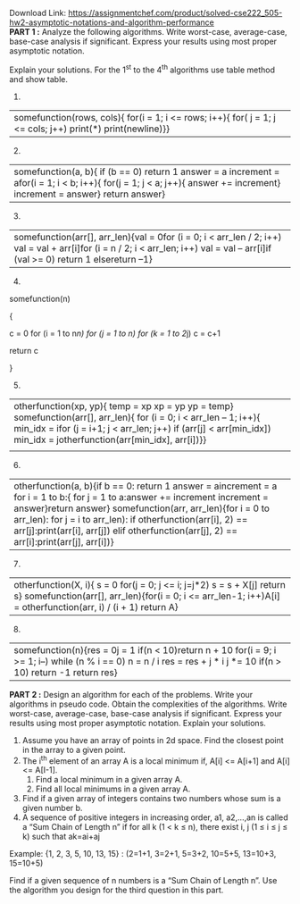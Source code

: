 Download Link: https://assignmentchef.com/product/solved-cse222_505-hw2-asymptotic-notations-and-algorithm-performance
<br>
<strong>PART 1 :</strong> Analyze the following algorithms. Write worst-case, average-case, base-case analysis if significant. Express your results using most proper asymptotic notation.

Explain your solutions. For the 1<sup>st</sup> to the 4<sup>th</sup> algorithms use table method and show table.

<ol>

 <li></li>

</ol>

<table width="602">

 <tbody>

  <tr>

   <td width="602">somefunction(rows, cols){      for(i = 1; i &lt;= rows; i++){           for( j = 1; j &lt;= cols; j++)                print(*)            print(newline)}} </td>

  </tr>

 </tbody>

</table>




<ol start="2">

 <li></li>

</ol>

<table width="602">

 <tbody>

  <tr>

   <td width="602">somefunction(a, b){       if (b == 0)           return 1       answer = a       increment = afor(i = 1; i &lt; b; i++){           for(j = 1; j &lt; a; j++){               answer += increment}           increment = answer}       return answer} </td>

  </tr>

 </tbody>

</table>




<ol start="3">

 <li></li>

</ol>

<table width="602">

 <tbody>

  <tr>

   <td width="602">somefunction(arr[], arr_len){val = 0for (i = 0; i &lt; arr_len / 2; i++)         val = val + arr[i]for (i = n / 2; i &lt; arr_len; i++)          val = val – arr[i]if (val &gt;= 0)          return 1     elsereturn –1} </td>

  </tr>

 </tbody>

</table>




<ol start="4">

 <li></li>

</ol>

somefunction(n)

{

c = 0      for (i = 1 to n*n)           for (j = 1 to n)                for (k = 1 to 2*j)                     c = c+1

return c

}




<ol start="5">

 <li></li>

</ol>

<table width="602">

 <tbody>

  <tr>

   <td width="602">otherfunction(xp, yp){       temp = xp      xp = yp      yp = temp}      somefunction(arr[], arr_len){        for (i = 0; i &lt; arr_len – 1; i++){         min_idx = ifor (j = i+1; j &lt; arr_len; j++)               if (arr[j] &lt; arr[min_idx])                    min_idx = jotherfunction(arr[min_idx], arr[i])}}</td>

  </tr>

  <tr>

   <td width="602"> </td>

  </tr>

 </tbody>

</table>




<ol start="6">

 <li></li>

</ol>

<table width="602">

 <tbody>

  <tr>

   <td width="602">otherfunction(a, b){if b == 0:       return 1 answer = aincrement = a for i = 1 to b:{       for j = 1 to a:answer += increment increment = answer}return answer} somefunction(arr, arr_len){for i = 0 to arr_len):       for j = i to arr_len):          if otherfunction(arr[i], 2) == arr[j]:print(arr[i], arr[j])          elif otherfunction(arr[j], 2) == arr[i]:print(arr[j], arr[i])} </td>

  </tr>

 </tbody>

</table>




<ol start="7">

 <li></li>

</ol>

<table width="602">

 <tbody>

  <tr>

   <td width="602">otherfunction(X, i){      s = 0      for(j = 0; j &lt;= i; j=j*2)           s = s + X[j]      return s}  somefunction(arr[], arr_len){for(i = 0; i &lt;= arr_len-1; i++)A[i] = otherfunction(arr, i) / (i + 1)      return A}</td>

  </tr>

 </tbody>

</table>




<ol start="8">

 <li></li>

</ol>

<table width="602">

 <tbody>

  <tr>

   <td width="602">somefunction(n){res = 0j = 1 if(n &lt; 10)return n + 10 for(i = 9; i &gt;= 1; i–)           while (n % i == 0)                n = n / i                res = res + j * i                j *= 10 if(n &gt; 10)          return -1      return res} </td>

  </tr>

 </tbody>

</table>




<strong>PART 2 :</strong> Design an algorithm for each of the problems. Write your algorithms in pseudo code. Obtain the complexities of the algorithms. Write worst-case, average-case, base-case analysis if significant. Express your results using most proper asymptotic notation. Explain your solutions.

<ol>

 <li>Assume you have an array of points in 2d space. Find the closest point in the array to a given point.</li>

 <li>The i<sup>th</sup> element of an array A is a local minimum if, A[i] &lt;= A[i+1] and A[i] &lt;= A[I-1].

  <ol>

   <li>Find a local minimum in a given array A.</li>

   <li>Find all local minimums in a given array A.</li>

  </ol></li>

 <li>Find if a given array of integers contains two numbers whose sum is a given number b.</li>

 <li>A sequence of positive integers in increasing order, a1, a2,…,an is called a “Sum Chain of Length n” if for all k (1 &lt; k ≤ n), there exist i, j (1 ≤ i ≤ j ≤ k) such that ak=ai+aj</li>

</ol>

Example: {1, 2, 3, 5, 10, 13, 15} : (2=1+1, 3=2+1, 5=3+2, 10=5+5, 13=10+3, 15=10+5)

Find if a given sequence of n numbers is a “Sum Chain of Length n”. Use the algorithm you design for the third question in this part.


